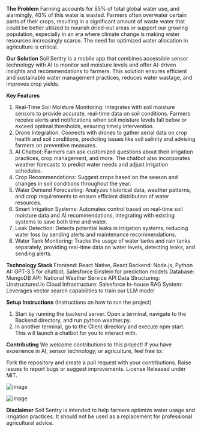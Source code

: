 **The Problem**
Farming accounts for 85% of total global water use, and alarmingly, 40% of this water is wasted. Farmers often overwater certain parts of their crops, resulting in a significant amount of waste water that could be better utilized to nourish dried-out areas or support our growing population, especially in an era where climate change is making water resources increasingly scarce. The need for optimized water allocation in agriculture is critical.

**Our Solution**
Soil Sentry is a mobile app that combines accessible sensor technology with AI to monitor soil moisture levels and offer AI-driven insights and recommendations to farmers. This solution ensures efficient and sustainable water management practices, reduces water wastage, and improves crop yields.

**Key Features**
  1. Real-Time Soil Moisture Monitoring: Integrates with soil moisture sensors to provide accurate, real-time data on soil conditions. Farmers receive alerts and notifications when soil moisture levels fall below or exceed optimal thresholds, ensuring timely intervention.
  2. Drone Integration: Connects with drones to gather aerial data on crop health and soil conditions, predicting issues like soil salinity and advising farmers on preventive measures.
  3. AI Chatbot: Farmers can ask customized questions about their irrigation practices, crop management, and more. The chatbot also incorporates weather forecasts to predict water needs and adjust irrigation schedules.
  4. Crop Recommendations: Suggest crops based on the season and changes in soil conditions throughout the year.
  5. Water Demand Forecasting: Analyzes historical data, weather patterns, and crop requirements to ensure efficient distribution of water resources.
  6. Smart Irrigation Systems: Automates control based on real-time soil moisture data and AI recommendations, integrating with existing systems to save both time and water.
  7. Leak Detection: Detects potential leaks in irrigation systems, reducing water loss by sending alerts and maintenance recommendations.
  8. Water Tank Monitoring: Tracks the usage of water tanks and rain tanks separately, providing real-time data on water levels, detecting leaks, and sending alerts.

**Technology Stack**
  Frontend: React Native, React
  Backend: Node.js, Python
  AI: GPT-3.5 for chatbot, Salesforce Einstein for prediction models
  Database: MongoDB
  API: National Weather Service API
  Data Structuring: Unstructured.io
  Cloud Infrastructure: Salesforce
  In-house RAG System: Leverages vector search capabilities to train our LLM model

**Setup Instructions**
(Instructions on how to run the project)
  1. Start by running the backend server. Open a terminal, navigate to the Backend directory, and run python weather.py.
  2. In another terminal, go to the Client directory and execute npm start. This will launch a chatbot for you to interact with.

**Contributing**
  We welcome contributions to this project! If you have experience in AI, sensor technology, or agriculture, feel free to:

  Fork the repository and create a pull request with your contributions.
  Raise issues to report bugs or suggest improvements.
  License
  Released under MIT.

![image](https://github.com/Deepthamaalolan/Soil_Sentry/assets/46663016/c0a7c53b-cbd6-4b57-8a86-664706e036cd)

![image](https://github.com/Deepthamaalolan/Soil_Sentry/assets/46663016/1315a734-7165-4965-a019-75748f6606ea)



**Disclaimer**
Soil Sentry is intended to help farmers optimize water usage and irrigation practices. It should not be used as a replacement for professional agricultural advice.




